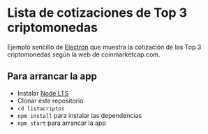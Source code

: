 # Lista de cotizaciones de Top 3 criptomonedas

Ejemplo sencillo de [Electron](http://electronjs.org) que muestra la cotización de las Top 3 criptomonedas según la web de coinmarketcap.com.

## Para arrancar la app

- Instalar [Node LTS](https://nodejs.org)
- Clonar este repositorio
- `cd listacriptos`
- `npm install` para instalar las dependencias
- `npm start` para arrancar la app

